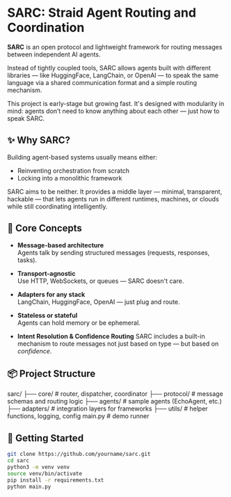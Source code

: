 # SARC: Straid Agent Routing and Coordination

**SARC** is an open protocol and lightweight framework for routing messages between independent AI agents.

Instead of tightly coupled tools, SARC allows agents built with different libraries — like HuggingFace, LangChain, or OpenAI — to speak the same language via a shared communication format and a simple routing mechanism.

This project is early-stage but growing fast. It's designed with modularity in mind: agents don’t need to know anything about each other — just how to speak SARC.

## ✨ Why SARC?

Building agent-based systems usually means either:

- Reinventing orchestration from scratch
- Locking into a monolithic framework

SARC aims to be neither. It provides a middle layer — minimal, transparent, hackable — that lets agents run in different runtimes, machines, or clouds while still coordinating intelligently.

## 🧩 Core Concepts

- **Message-based architecture**  
  Agents talk by sending structured messages (requests, responses, tasks).

- **Transport-agnostic**  
  Use HTTP, WebSockets, or queues — SARC doesn't care.

- **Adapters for any stack**  
  LangChain, HuggingFace, OpenAI — just plug and route.

- **Stateless or stateful**  
  Agents can hold memory or be ephemeral.

- **Intent Resolution & Confidence Routing**
  SARC includes a built-in mechanism to route messages not just based on type — but based on *confidence*.

## 📦 Project Structure
sarc/
├── core/ # router, dispatcher, coordinator
├── protocol/ # message schemas and routing logic
├── agents/ # sample agents (EchoAgent, etc.)
├── adapters/ # integration layers for frameworks
├── utils/ # helper functions, logging, config
main.py # demo runner


## 🔧 Getting Started
```bash
git clone https://github.com/yourname/sarc.git
cd sarc
python3 -m venv venv
source venv/bin/activate
pip install -r requirements.txt
python main.py
